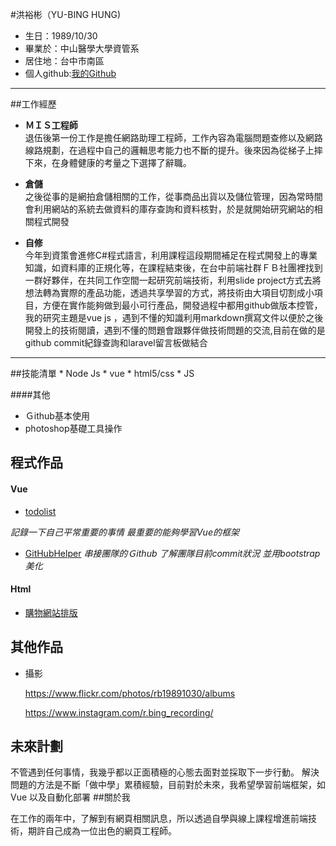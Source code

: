 #洪裕彬（YU-BING HUNG)

* 生日：1989/10/30
* 畢業於：中山醫學大學資管系
* 居住地：台中市南區
* 個人github:[我的Github](https://github.com/rbingwork1030, "todolist")

<hr>

##工作經歷
* 	**ＭＩＳ工程師**		
退伍後第一份工作是擔任網路助理工程師，工作內容為電腦問題查修以及網路線路規劃，在過程中自己的邏輯思考能力也不斷的提升。後來因為從梯子上摔下來，在身體健康的考量之下選擇了辭職。	

* **倉儲**		
之後從事的是網拍倉儲相關的工作，從事商品出貨以及儲位管理，因為常時間會利用網站的系統去做資料的庫存查詢和資料核對，於是就開始研究網站的相關程式開發	

* **自修**	
今年到資策會進修C#程式語言，利用課程這段期間補足在程式開發上的專業知識，如資料庫的正規化等，在課程結束後，在台中前端社群ＦＢ社團裡找到一群好夥伴，在共同工作空間一起研究前端技術，利用slide project方式去將想法轉為實際的產品功能，透過共享學習的方式，將技術由大項目切割成小項目，方便在實作能夠做到最小可行產品，開發過程中都用github做版本控管，我的研究主題是vue js ，遇到不懂的知識利用markdown撰寫文件以便於之後開發上的技術閱讀，遇到不懂的問題會跟夥伴做技術問題的交流,目前在做的是github commit紀錄查詢和laravel留言板做結合
     



<hr>
##技能清單
* Node Js
* vue 
* html5/css
* JS





####其他
* Ｇithub基本使用
* photoshop基礎工具操作

## 程式作品
#### Vue 
  *  [todolist](https://github.com/rbingwork1030/Vue-todolist, "todolist")	
  
  *記錄一下自己平常重要的事情 最重要的能夠學習Vue的框架*
  *  [GitHubHelper](https://github.com/rbingwork1030/GitHubHelper, "GitHubHelper") 
  *串接團隊的Ｇithub 了解團隊目前commit狀況  並用bootstrap美化*
  
#### Html 
 * [購物網站排版](https://codepen.io/rbingwork1030/pen/OzjooX, "購物網站排版") 



	


## 其他作品
* 攝影 	

  https://www.flickr.com/photos/rb19891030/albums
  
  https://www.instagram.com/r.bing_recording/
  
  
## 未來計劃

不管遇到任何事情，我幾乎都以正面積極的心態去面對並採取下一步行動。
解決問題的方法是不斷「做中學」累積經驗，目前對於未來，我希望學習前端框架，如 Vue 以及自動化部署
##關於我

在工作的兩年中，了解到有網頁相關訊息，所以透過自學與線上課程增進前端技術，期許自己成為一位出色的網頁工程師。 
